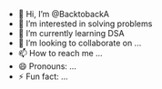 - 👋 Hi, I’m @BacktobackA
- 👀 I’m interested in solving problems
- 🌱 I’m currently learning DSA
- 💞️ I’m looking to collaborate on ...
- 📫 How to reach me ...
- 😄 Pronouns: ...
- ⚡ Fun fact: ...

<!---
BacktobackA/BacktobackA is a ✨ special ✨ repository because its `README.md` (this file) appears on your GitHub profile.
You can click the Preview link to take a look at your changes.
--->
